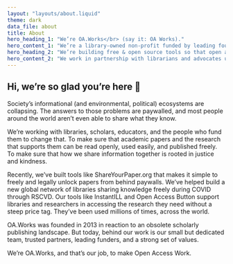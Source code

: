 ```yaml
---
layout: "layouts/about.liquid"
theme: dark
data_file: about
title: About
hero_heading_1: "We’re OA.Works</br> (say it: OA Works)."
hero_content_1: "We’re a library-owned non-profit funded by leading foundations and libraries.</br></br>You may have known us as the Open Access Button."
hero_heading_2: "We’re building free & open source tools so that open access is easy and equitable."
hero_content_2: "We work in partnership with librarians and advocates using openness to create a more just and kind world."
---
```


## Hi, we’re so glad you’re here 👋

Society’s informational (and environmental, political) ecosystems are collapsing. The answers to those problems are paywalled, and most people around the world aren’t even able to share what they know.

We’re working with libraries, scholars, educators, and the people who fund them to change that. To make sure that academic papers and the research that supports them can be read openly, used easily, and published freely. To make sure that how we share information together is rooted in justice and kindness.

Recently, we’ve built tools like ShareYourPaper.org that makes it simple to freely and legally unlock papers from behind paywalls. We’ve helped build a new global network of libraries sharing knowledge freely during COVID through RSCVD. Our tools like InstantILL and Open Access Button support libraries and researchers in accessing the research they need without a steep price tag. They’ve been used millions of times, across the world.

OA.Works was founded in 2013 in reaction to an obsolete scholarly publishing landscape. But today, behind our work is our small but dedicated team, trusted partners, leading funders, and a strong set of values.

We’re OA.Works, and that’s our job, to make Open Access Work.
